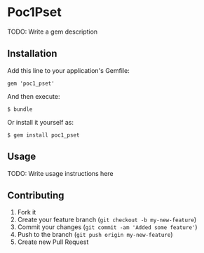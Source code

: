 # Poc1Pset

TODO: Write a gem description

## Installation

Add this line to your application's Gemfile:

    gem 'poc1_pset'

And then execute:

    $ bundle

Or install it yourself as:

    $ gem install poc1_pset

## Usage

TODO: Write usage instructions here

## Contributing

1. Fork it
2. Create your feature branch (`git checkout -b my-new-feature`)
3. Commit your changes (`git commit -am 'Added some feature'`)
4. Push to the branch (`git push origin my-new-feature`)
5. Create new Pull Request
